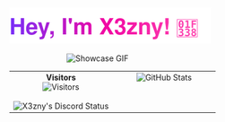 <h2 style="display: flex; align-items: center; gap: 6px;">
  <a href="https://github.com/x3zny" style="display: inline-flex; align-items: center;">
    <img src="https://raw.githubusercontent.com/X3zny/X3zny/main/assets/name.svg" alt="X3zny" style="display: block;" />
  </a>
</h2>


<table>
  <tr>
    <td align="center" width="50%" valign="top">
      <strong>Visitors</strong><br>
      <img src="https://count.getloli.com/@:X3zny?name=%3AX3zny&theme=rule34&padding=7&offset=0&align=top&scale=1&pixelated=1&darkmode=auto" alt="Visitors" /><br><br>
      <img src="https://lanyard.cnrad.dev/api/1114950232426422342?theme=dark&animated=true&hideDiscrim=true&borderRadius=25px&idleMessage=Not%20doing%20much..." alt="X3zny's Discord Status" />
    </td>
   <td align="center" width="50%" valign="top">
  <img src="https://github-readme-stats.vercel.app/api?username=x3zny&theme=tokyonight&show_icons=true&hide_border=false&count_private=true" alt="GitHub Stats" />
  <br><br>
</td>
      <img src="assets/Gif.gif" width="300" alt="Showcase GIF" style="display:block; margin: 0 auto;" />
    </td>
  </tr>
</table>
